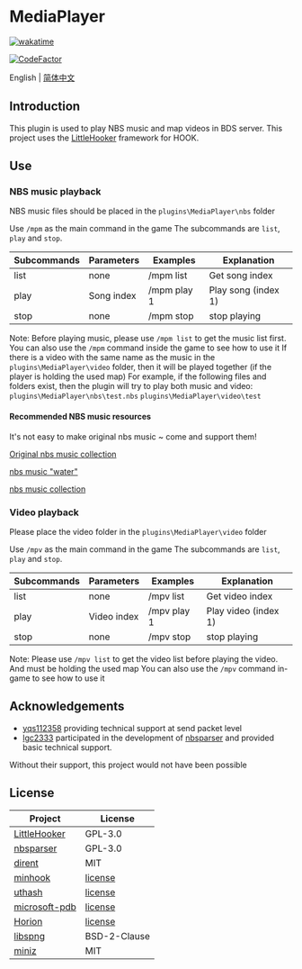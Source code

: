 # MediaPlayer

[![wakatime](https://wakatime.com/badge/user/2838d0e1-1416-4f45-bc46-cbda8f4d9e75/project/193328a5-c16a-4ad4-9ab2-f18b70349042.svg)](https://wakatime.com/badge/user/2838d0e1-1416-4f45-bc46-cbda8f4d9e75/project/193328a5-c16a-4ad4-9ab2-f18b70349042)

[![CodeFactor](https://www.codefactor.io/repository/github/willowsaucer/mediaplayer/badge)](https://www.codefactor.io/repository/github/willowsaucer/mediaplayer)

English | [简体中文](README_ZH.md)

## Introduction
This plugin is used to play NBS music and map videos in BDS server.
This project uses the [LittleHooker](https://github.com/WillowSauceR/LittleHooker) framework for HOOK.

## Use
### NBS music playback
NBS music files should be placed in the ``plugins\MediaPlayer\nbs`` folder

Use ``/mpm`` as the main command in the game
The subcommands are ``list``, ``play`` and ``stop``.

| Subcommands | Parameters | Examples    | Explanation         |
| ----------- | ---------- | ----------- | ------------------- |
| list        | none       | /mpm list   | Get song index      |
| play        | Song index | /mpm play 1 | Play song (index 1) |
| stop        | none       | /mpm stop   | stop playing        |

Note: Before playing music, please use ``/mpm list`` to get the music list first.
You can also use the ``/mpm`` command inside the game to see how to use it
If there is a video with the same name as the music in the ``plugins\MediaPlayer\video`` folder, then it will be played together (if the player is holding the used map)
For example, if the following files and folders exist, then the plugin will try to play both music and video:
``plugins\MediaPlayer\nbs\test.nbs``
``plugins\MediaPlayer\video\test``

#### Recommended NBS music resources
It's not easy to make original nbs music ~ come and support them!

[Original nbs music collection](https://www.minebbs.com/resources/nbs.4773/)

[nbs music "water"](https://www.minebbs.com/resources/nbs-water.4365/)

[nbs music collection](https://github.com/nickg2/NBSsongs)

### Video playback
Please place the video folder in the ``plugins\MediaPlayer\video`` folder

Use ``/mpv`` as the main command in the game
The subcommands are ``list``, ``play`` and ``stop``.

| Subcommands | Parameters  | Examples    | Explanation          |
| ----------- | ----------- | ----------- | -------------------- |
| list        | none        | /mpv list   | Get video index      |
| play        | Video index | /mpv play 1 | Play video (index 1) |
| stop        | none        | /mpv stop   | stop playing         |

Note: Please use ``/mpv list`` to get the video list before playing the video. And must be holding the used map
You can also use the ``/mpv`` command in-game to see how to use it

## Acknowledgements

- [yqs112358](https://github.com/yqs112358) providing technical support at send packet level
- [lgc2333](https://github.com/lgc2333) participated in the development of [nbsparser](https://github.com/WillowSauceR/nbsparser) and provided basic technical support.

Without their support, this project would not have been possible

## License

| Project                                                      | License                                                                   |
| ------------------------------------------------------------ | ------------------------------------------------------------------------- |
| [LittleHooker](https://github.com/WillowSauceR/LittleHooker) | GPL-3.0                                                                   |
| [nbsparser](https://github.com/WillowSauceR/nbsparser)       | GPL-3.0                                                                   |
| [dirent](https://github.com/tronkko/dirent)                  | MIT                                                                       |
| [minhook](https://github.com/TsudaKageyu/minhook)            | [license](https://github.com/TsudaKageyu/minhook/blob/master/LICENSE.txt) |
| [uthash](https://github.com/troydhanson/uthash)              | [license](https://github.com/troydhanson/uthash/blob/master/LICENSE)      |
| [microsoft-pdb](https://github.com/microsoft/microsoft-pdb)  | [license](https://github.com/microsoft/microsoft-pdb/blob/master/LICENSE) |
| [Horion](https://github.com/horionclient/Horion)             | [license](https://github.com/horionclient/Horion/blob/master/LICENSE)     |
| [libspng](https://github.com/randy408/libspng/)              | BSD-2-Clause                                                              |
| [miniz](https://github.com/richgel999/miniz)                 | MIT                                                                       |
